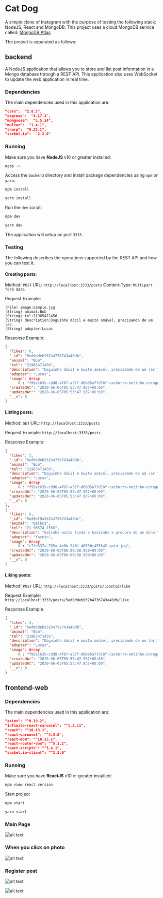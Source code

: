 # Cat Dog

A simple clone of Instagram with the purpose of testing the following stack: NodeJS, React and MongoDB. This project uses a cloud MongoDB service called: [MongoDB Atlas](https://www.mongodb.com/cloud/atlas).

The project is separated as follows:

## backend

A NodeJS application that allows you to store and list post information in a Mongo database through a REST API. This application also uses WebSocket to update the web application in real time.

### Dependencies

The main dependencies used in this application are:

``` json
"cors":  "2.8.5",
"express":  "4.17.1",
"mongoose":  "5.5.14",
"multer":  "1.4.1",
"sharp":  "0.22.1",
"socket.io":  "2.2.0"
```

### Running

Make sure you have **NodeJS** v10 or greater installed:
``` bash
node -v
```

Access the `backend` directory and install package dependencies using `npm` or `yarn`:
``` bash
npm install
```
``` bash
yarn install
```

Run the `dev` script:
``` bash
npm dev
```
``` bash
yarn dev
```

The application will setup on port `3333`.

### Testing

The following describes the operations supported by the REST API and how you can test it.

#### Creating posts:

Method: ``` POST ```
URL: ``` http://localhost:3333/posts ```
Content-Type: ``` Multipart form data ```

Request Example:
 ```
(File) image:sample.jpg
(String) animal:Bob
(String) tel:21965471456
(String) description:Doguinho dócil e muito amável, precisando de um lar.
(String) adopter:Lucas
```

Response Example:
```json
{
  "likes": 0,
  "_id": "5ed9ddeb932b4736743a48db",
  "animal": "Bob",
  "tel": "21965471456",
  "description": "Doguinho dócil e muito amável, precisando de um lar.",
  "adopter": "Lucas",
  "image": Array
      0 : "f95ec63b-cdd8-4f87-a37f-d6b05a77d58f-cachorro-netinho-coragem-620x373-238b88c4.jpg",
  "createdAt": "2020-06-05T05:53:47.937+00:00",
  "updatedAt": "2020-06-05T05:53:47.937+00:00",
  "__v": 0
}
```

#### Listing posts:

Method: ``` GET ```
URL: ``` http://localhost:3333/posts ```

Request Example:
``` http://localhost:3333/posts ```

Response Example:  
```json
{
  "likes": 3,
  "_id": "5ed9ddeb932b4736743a48db",
  "animal": "Bob",
  "tel": "21965471456",
  "description": "Doguinho dócil e muito amável, precisando de um lar.",
  "adopter": "Lucas",
  "image": Array
      0 : "f95ec63b-cdd8-4f87-a37f-d6b05a77d58f-cachorro-netinho-coragem-620x373-238b88c4.jpg",
  "createdAt": "2020-06-05T05:53:47.937+00:00",
  "updatedAt": "2020-06-05T05:53:47.937+00:00",
  "__v": 0
},
{
  "likes": 0,
  "_id": "5ed9df9a932b4736743a48dc",
  "animal": "Balboa",
  "tel": "21 96574 1566",
  "description": "Gatinha muito linda e boazinha a procura de um dono!",
  "adopter": "Yasmin",
  "image": Array
      0 : "c7fd337a-765a-4e0b-943f-40500c455642-gato.jpg",
  "createdAt": "2020-06-05T06:00:58.950+00:00",
  "updatedAt": "2020-06-05T06:00:58.950+00:00",
  "__v": 0
}
```

#### Liking posts:

Method: ``` POST ```
URL: ``` http://localhost:3333/posts/:postId/like ```

Request Example:
``` http://localhost:3333/posts/5ed9ddeb932b4736743a48db/like ```

Response Example:
```json
{
  "likes": 3,
  "_id": "5ed9ddeb932b4736743a48db",
  "animal": "Bob",
  "tel": "21965471456",
  "description": "Doguinho dócil e muito amável, precisando de um lar.",
  "adopter": "Lucas",
  "image": Array
      0 : "f95ec63b-cdd8-4f87-a37f-d6b05a77d58f-cachorro-netinho-coragem-620x373-238b88c4.jpg",
  "createdAt": "2020-06-05T05:53:47.937+00:00",
  "updatedAt": "2020-06-05T05:53:47.937+00:00",
  "__v": 0
}
```

## frontend-web

### Dependencies

The main dependencies used in this application are:

``` json
"axios": "^0.19.2",
"infinite-react-carousel": "^1.2.11",
"react": "^16.13.1",
"react-carousel": "^4.3.0",
"react-dom": "^16.13.1",
"react-router-dom": "^5.1.2",
"react-scripts": "^3.4.1",
"socket.io-client": "^2.3.0"
```

### Running

Make sure you have **ReactJS** v10 or greater installed:
``` bash
npm view react version
```

Start project
``` bash
npm start
```
``` bash
yarn start
```
### Main Page

![alt text](https://i.ibb.co/6DBzJvy/catdog6.jpg)

### When you click on photo

![alt text](https://i.ibb.co/mNzvjJD/catdog7.jpg)

### Register post

![alt text](https://i.ibb.co/NCz0R14/catdog5.jpg)

![alt text](https://i.ibb.co/Jx0XH4c/catdog4.jpg)
